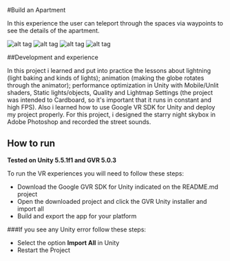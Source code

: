 #Build an Apartment

In this experience the user can teleport through the spaces via waypoints to see the details of the apartment.

![alt tag](https://github.com/devreis/Udacity-VRDeveloper/blob/master/Build%20an%20Apartment/Screenshots/DoorView.png?raw=true)
![alt tag](https://github.com/devreis/Udacity-VRDeveloper/blob/master/Build%20an%20Apartment/Screenshots/Globeview.png?raw=true)
![alt tag](https://github.com/devreis/Udacity-VRDeveloper/blob/master/Build%20an%20Apartment/Screenshots/KitchenView.png?raw=true)
![alt tag](https://github.com/devreis/Udacity-VRDeveloper/blob/master/Build%20an%20Apartment/Screenshots/RoomView.png?raw=true) 


##Development and experience

In this project i learned and put into practice the lessons about lightning (light baking and kinds of lights); animation (making the globe rotates through the animator); performance optimization in Unity with Mobile/Unlit shaders, Static lights/objects, Quality and Lightmap Settings (the project was intended to Cardboard, so it's important that it runs in constant and high FPS).  Also i learned how to use Google VR SDK for Unity and deploy my project properly.
For this project, i designed the starry night skybox in Adobe Photoshop and recorded the street sounds.

## How to run

**Tested on Unity 5.5.1f1 and GVR 5.0.3**

To run the VR experiences you will need to follow these steps:

- Download the Google GVR SDK for Unity indicated on the README.md project 
- Open the downloaded project and click the GVR Unity installer and import all
- Build and export the app for your platform 

###If you see any Unity error follow these steps:

- Select the option **Import All** in Unity
- Restart the Project

